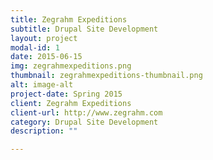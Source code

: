 ```yaml
---
title: Zegrahm Expeditions
subtitle: Drupal Site Development
layout: project
modal-id: 1
date: 2015-06-15
img: zegrahmexpeditions.png
thumbnail: zegrahmexpeditions-thumbnail.png
alt: image-alt
project-date: Spring 2015
client: Zegrahm Expeditions
client-url: http://www.zegrahm.com
category: Drupal Site Development
description: ""

---
```

